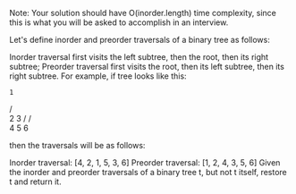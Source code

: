 Note: Your solution should have O(inorder.length) time complexity, since this is what you will be asked to accomplish in an interview.

Let's define inorder and preorder traversals of a binary tree as follows:

Inorder traversal first visits the left subtree, then the root, then its right subtree;
Preorder traversal first visits the root, then its left subtree, then its right subtree.
For example, if tree looks like this:

    1
   / \
  2   3
 /   / \
4   5   6  

then the traversals will be as follows:

Inorder traversal: [4, 2, 1, 5, 3, 6]
Preorder traversal: [1, 2, 4, 3, 5, 6]
Given the inorder and preorder traversals of a binary tree t, but not t itself, restore t and return it.
